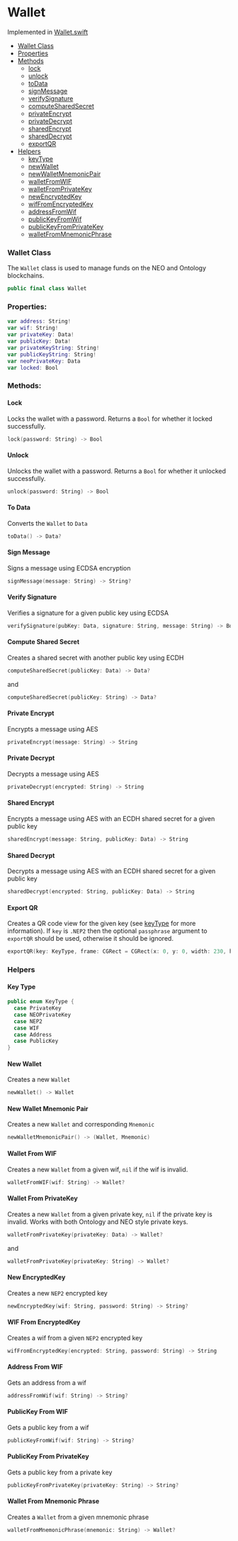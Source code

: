 # Wallet

Implemented in [Wallet.swift](https://github.com/Ryucoin/neovm-utils/blob/master/neovmUtils/Classes/Wallets/Wallet.swift)

- [Wallet Class](#wallet-class)
- [Properties](#properties)
- [Methods](#methods)
  - [lock](#lock)
  - [unlock](#unlock)
  - [toData](#to-data)
  - [signMessage](#sign-message)
  - [verifySignature](#sign-message)
  - [computeSharedSecret](#compute-shared-secret)
  - [privateEncrypt](#private-encrypt)
  - [privateDecrypt](#private-decrypt)
  - [sharedEncrypt](#shared-encrypt)
  - [sharedDecrypt](#shared-decrypt)
  - [exportQR](#export-qr)
- [Helpers](#helpers)
  - [keyType](#key-type)
  - [newWallet](#new-wallet)
  - [newWalletMnemonicPair](#new-wallet-mnemonic-pair)
  - [walletFromWIF](#wallet-from-wif)
  - [walletFromPrivateKey](#wallet-from-privatekey)
  - [newEncryptedKey](#new-encryptedkey)
  - [wifFromEncryptedKey](#wif-from-encryptedkey)
  - [addressFromWif](#address-from-wif)
  - [publicKeyFromWif](#publickey-from-wif)
  - [publicKeyFromPrivateKey](#PublicKey-from-privatekey)
  - [walletFromMnemonicPhrase](#wallet-from-mnemonic-phrase)

### Wallet Class

The `Wallet` class is used to manage funds on the NEO and Ontology blockchains.

``` swift
public final class Wallet
```

### Properties:

``` swift
var address: String!
var wif: String!
var privateKey: Data!
var publicKey: Data!
var privateKeyString: String!
var publicKeyString: String!
var neoPrivateKey: Data
var locked: Bool
```

### Methods:

#### Lock

Locks the wallet with a password. Returns a `Bool` for whether it locked successfully.

``` swift
lock(password: String) -> Bool
```

#### Unlock

Unlocks the wallet with a password. Returns a `Bool` for whether it unlocked successfully.

``` swift
unlock(password: String) -> Bool
```

#### To Data

Converts the `Wallet` to `Data`

``` swift
toData() -> Data?
```

#### Sign Message

Signs a message using ECDSA encryption

``` swift
signMessage(message: String) -> String?
```

#### Verify Signature

Verifies a signature for a given public key using ECDSA

``` swift
verifySignature(pubKey: Data, signature: String, message: String) -> Bool
```

#### Compute Shared Secret

Creates a shared secret with another public key using ECDH

``` swift
computeSharedSecret(publicKey: Data) -> Data?
```
and
``` swift
computeSharedSecret(publicKey: String) -> Data?
```

#### Private Encrypt

Encrypts a message using AES

``` swift
privateEncrypt(message: String) -> String
```

#### Private Decrypt

Decrypts a message using AES

``` swift
privateDecrypt(encrypted: String) -> String
```

#### Shared Encrypt

Encrypts a message using AES with an ECDH shared secret for a given public key

``` swift
sharedEncrypt(message: String, publicKey: Data) -> String
```

#### Shared Decrypt

Decrypts a message using AES with an ECDH shared secret for a given public key

``` swift
sharedDecrypt(encrypted: String, publicKey: Data) -> String
```

#### Export QR

Creates a QR code view for the given key (see [keyType](#key-type) for more information). If `key` is `.NEP2` then the optional `passphrase` argument to `exportQR` should be used, otherwise it should be ignored.

``` swift
exportQR(key: KeyType, frame: CGRect = CGRect(x: 0, y: 0, width: 230, height: 230), passphrase: String = "") -> QRView
```

### Helpers

#### Key Type
``` swift
public enum KeyType {
  case PrivateKey
  case NEOPrivateKey
  case NEP2
  case WIF
  case Address
  case PublicKey
}
```

#### New Wallet

Creates a new `Wallet`

``` swift
newWallet() -> Wallet
```

#### New Wallet Mnemonic Pair

Creates a new `Wallet` and corresponding `Mnemonic`

``` swift
newWalletMnemonicPair() -> (Wallet, Mnemonic)
```

#### Wallet From WIF

Creates a new `Wallet` from a given wif, `nil` if the wif is invalid.

``` swift
walletFromWIF(wif: String) -> Wallet?
```

#### Wallet From PrivateKey

Creates a new `Wallet` from a given private key, `nil` if the private key is invalid. Works with both Ontology and NEO style private keys.

``` swift
walletFromPrivateKey(privateKey: Data) -> Wallet?
```
and
``` swift
walletFromPrivateKey(privateKey: String) -> Wallet?
```

#### New EncryptedKey

Creates a new `NEP2` encrypted key

``` swift
newEncryptedKey(wif: String, password: String) -> String?
```

#### WIF From EncryptedKey

Creates a wif from a given `NEP2` encrypted key

``` swift
wifFromEncryptedKey(encrypted: String, password: String) -> String
```

#### Address From WIF

Gets an address from a wif

``` swift
addressFromWif(wif: String) -> String?
```

#### PublicKey From WIF

Gets a public key from a wif

``` swift
publicKeyFromWif(wif: String) -> String?
```

#### PublicKey From PrivateKey

Gets a public key from a private key

``` swift
publicKeyFromPrivateKey(privateKey: String) -> String?
```

#### Wallet From Mnemonic Phrase

Creates a `Wallet` from a given mnemonic phrase

``` swift
walletFromMnemonicPhrase(mnemonic: String) -> Wallet?
```
